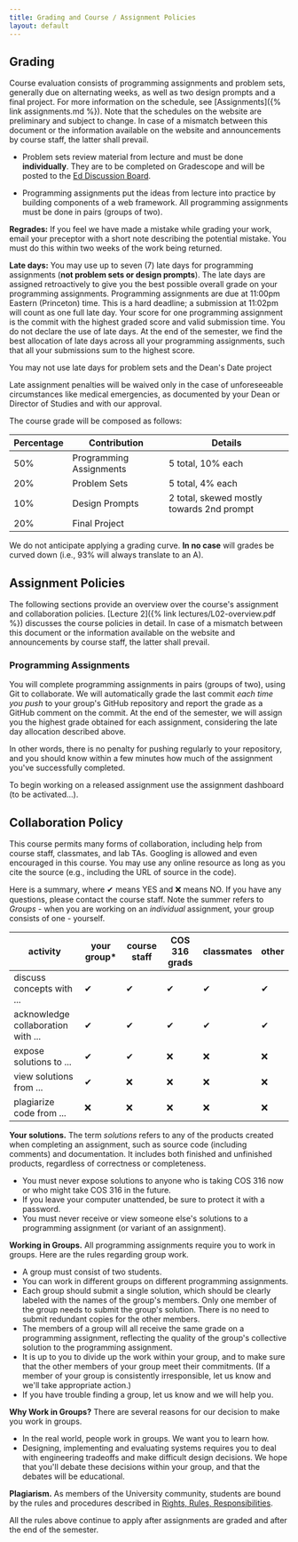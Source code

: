 ```yaml
---
title: Grading and Course / Assignment Policies
layout: default
---
```


## Grading

Course evaluation consists of programming assignments and problem sets,
generally due on alternating weeks, as well as two design prompts and a final
project. For more information on the schedule, see [Assignments]({% link
assignments.md %}). Note that the schedules on the website are preliminary and
subject to change. In case of a mismatch between this document or the
information available on the website and announcements by course staff, the
latter shall prevail.

- Problem sets review material from lecture and must be done
  **individually**. They are to be completed on Gradescope and will be posted to
  the [Ed Discussion Board](https://edstem.org/us/courses/45565).

- Programming assignments put the ideas from lecture into practice by building
  components of a web framework. All programming assignments must be done in
  pairs (groups of two).

**Regrades:** If you feel we have made a mistake while grading your work, email
your preceptor with a short note describing the potential mistake. You must do
this within two weeks of the work being returned.

**Late days:** You may use up to seven (7) late days for programming assignments
(**not problem sets or design prompts**). The late days are assigned
retroactively to give you the best possible overall grade on your programming
assignments.  Programming assignments are due at 11:00pm Eastern (Princeton)
time.  This is a hard deadline; a submission at 11:02pm will count as one full
late day. Your score for one programming assignment is the commit with the
highest graded score and valid submission time. You do not declare the use of
late days. At the end of the semester, we find the best allocation of late days
across all your programming assignments, such that all your submissions sum to
the highest score.

You may not use late days for problem sets and the Dean\'s Date project

Late assignment penalties will be waived only in the case of unforeseeable
circumstances like medical emergencies, as documented by your Dean or Director
of Studies and with our approval.

The course grade will be composed as follows:

| Percentage | Contribution            | Details                                   |
|------------|-------------------------|-------------------------------------------|
| 50%        | Programming Assignments | 5 total, 10% each                         |
| 20%        | Problem Sets            | 5 total, 4% each                          |
| 10%        | Design Prompts          | 2 total, skewed mostly towards 2nd prompt |
| 20%        | Final Project           |                                           |

We do not anticipate applying a grading curve. **In no case** will grades be
curved down (i.e., 93% will always translate to an A).

## Assignment Policies

The following sections provide an overview over the course's assignment and
collaboration policies. [Lecture 2]({% link lectures/L02-overview.pdf %})
discusses the course policies in detail. In case of a mismatch between this
document or the information available on the website and announcements by course
staff, the latter shall prevail.

### Programming Assignments

You will complete programming assignments in pairs (groups of two), using Git to
collaborate. We will automatically grade the last commit _each time you push_ to
your group's GitHub repository and report the grade as a GitHub comment on the
commit. At the end of the semester, we will assign you the highest grade
obtained for each assignment, considering the late day allocation described
above.

In other words, there is no penalty for pushing regularly to your repository,
and you should know within a few minutes how much of the assignment you've
successfully completed.

To begin working on a released assignment use the assignment <!-- [dashboard]({%
link dashboard.md %}). --> dashboard (to be activated...).


## Collaboration Policy

This course permits many forms of collaboration, including help from course
staff, classmates, and lab TAs. Googling is allowed and even encouraged in this
course. You may use any online resource as long as you cite the source (e.g.,
including the URL of source in the code).

Here is a summary, where ✔ means YES and ❌ means NO. If you have any questions,
please contact the course staff. Note the summer refers to *Groups* - when you
are working on an *individual* assignment, your group consists of one -
yourself.

|activity                             |your group\*  |course staff  |COS 316 grads  |classmates  |other
|-------------------------------------|--------------|--------------|---------------|------------|-------
|discuss concepts with \...           |✔             |✔             |✔              |✔           |✔
|acknowledge collaboration with \...  |✔             |✔             |✔              |✔           |✔
|expose solutions to \...             |✔             |✔             |❌             | ❌         |❌
|view solutions from \...             |✔             |❌            |❌             | ❌         |❌
|plagiarize code from \...            |❌            |❌            |❌             | ❌         |❌

**Your solutions.** The term *solutions* refers to any of the products created
when completing an assignment, such as source code (including comments) and
documentation. It includes both finished and unfinished products, regardless of
correctness or completeness.

-   You must never expose solutions to anyone who is taking COS 316 now or who
    might take COS 316 in the future.
-   If you leave your computer unattended, be sure to protect it with a
    password.
-   You must never receive or view someone else\'s solutions to a programming
    assignment (or variant of an assignment).

**Working in Groups.** All programming assignments require you to work in
groups. Here are the rules regarding group work.

-   A group must consist of two students.
-   You can work in different groups on different programming assignments.
-   Each group should submit a single solution, which should be clearly labeled
    with the names of the group\'s members. Only one member of the group needs
    to submit the group\'s solution. There is no need to submit redundant copies
    for the other members.
-   The members of a group will all receive the same grade on a programming
    assignment, reflecting the quality of the group\'s collective solution to
    the programming assignment.
-   It is up to you to divide up the work within your group, and to make sure
    that the other members of your group meet their commitments.  (If a member
    of your group is consistently irresponsible, let us know and we\'ll take
    appropriate action.)
-   If you have trouble finding a group, let us know and we will help you.

**Why Work in Groups?** There are several reasons for our decision to make you
work in groups.

-   In the real world, people work in groups. We want you to learn how.
-   Designing, implementing and evaluating systems requires you to deal with
    engineering tradeoffs and make difficult design decisions. We hope that
    you\'ll debate these decisions within your group, and that the debates will
    be educational.

**Plagiarism.** As members of the University community, students are bound by
the rules and procedures described in [Rights, Rules,
Responsibilities](http://www.princeton.edu/pub/rrr/).

All the rules above continue to apply after assignments are graded and after the
end of the semester.

